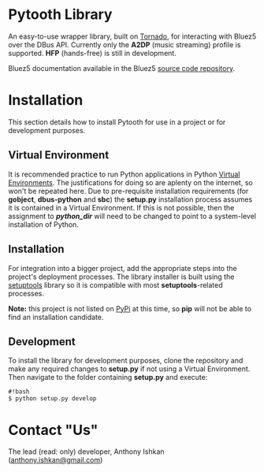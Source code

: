 # Pytooth Library #

An easy-to-use wrapper library, built on [Tornado](http://www.tornadoweb.org/), for interacting with Bluez5 over the DBus API. Currently only the **A2DP** (music streaming) profile is supported. **HFP** (hands-free) is still in development.

Bluez5 documentation available in the Bluez5 [source code repository](https://git.kernel.org/cgit/bluetooth/bluez.git/tree/doc).

# Installation #

This section details how to install Pytooth for use in a project or for development purposes.

## Virtual Environment ##

It is recommended practice to run Python applications in Python [Virtual Environments](https://virtualenv.pypa.io/en/stable/). The justifications for doing so are aplenty on the internet, so won't be repeated here. Due to pre-requisite installation requirements (for **gobject**, **dbus-python** and **sbc**) the **setup.py** installation process assumes it is contained in a Virtual Environment. If this is not possible, then the assignment to ***python_dir*** will need to be changed to point to a system-level installation of Python.

## Installation ##

For integration into a bigger project, add the appropriate steps into the project's deployment processes. The library installer is built using the [setuptools](https://setuptools.readthedocs.io/) library so it is compatible with most **setuptools**-related processes.

**Note:** this project is not listed on [PyPi](https://pypi.python.org/) at this time, so **pip** will not be able to find an installation candidate.

## Development ##

To install the library for development purposes, clone the repository and make any required changes to **setup.py** if not using a Virtual Environment. Then navigate to the folder containing **setup.py** and execute:

```
#!bash
$ python setup.py develop
```

# Contact "Us" #

The lead (read: only) developer, Anthony Ishkan (anthony.ishkan@gmail.com)